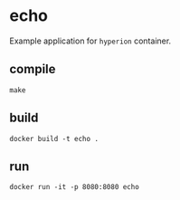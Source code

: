 # echo

Example application for `hyperion` container.

## compile 

```
make
```

## build

```
docker build -t echo .
```

## run

```
docker run -it -p 8080:8080 echo
```